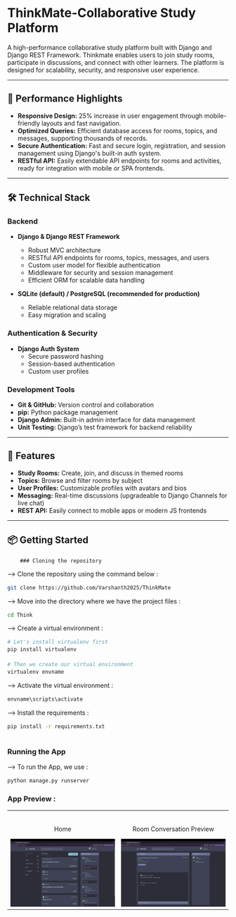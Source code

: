 # ThinkMate-Collaborative Study Platform

A high-performance collaborative study platform built with Django and Django REST Framework. Thinkmate enables users to join study rooms, participate in discussions, and connect with other learners. The platform is designed for scalability, security, and responsive user experience.

---

## 🎯 Performance Highlights

- **Responsive Design:** 25% increase in user engagement through mobile-friendly layouts and fast navigation.
- **Optimized Queries:** Efficient database access for rooms, topics, and messages, supporting thousands of records.
- **Secure Authentication:** Fast and secure login, registration, and session management using Django's built-in auth system.
- **RESTful API:** Easily extendable API endpoints for rooms and activities, ready for integration with mobile or SPA frontends.

---

## 🛠️ Technical Stack

### Backend

- **Django & Django REST Framework**

  - Robust MVC architecture
  - RESTful API endpoints for rooms, topics, messages, and users
  - Custom user model for flexible authentication
  - Middleware for security and session management
  - Efficient ORM for scalable data handling

- **SQLite (default) / PostgreSQL (recommended for production)**
  - Reliable relational data storage
  - Easy migration and scaling

### Authentication & Security

- **Django Auth System**
  - Secure password hashing
  - Session-based authentication
  - Custom user profiles

### Development Tools

- **Git & GitHub:** Version control and collaboration
- **pip:** Python package management
- **Django Admin:** Built-in admin interface for data management
- **Unit Testing:** Django’s test framework for backend reliability

---

## 🚀 Features

- **Study Rooms:** Create, join, and discuss in themed rooms
- **Topics:** Browse and filter rooms by subject
- **User Profiles:** Customizable profiles with avatars and bios
- **Messaging:** Real-time discussions (upgradeable to Django Channels for live chat)
- **REST API:** Easily connect to mobile apps or modern JS frontends

---

## 📦 Getting Started

        ### Cloning the repository

--> Clone the repository using the command below :

```bash
git clone https://github.com/Varshanth2025/ThinkMate
```

--> Move into the directory where we have the project files :

```bash
cd Think

```

--> Create a virtual environment :

```bash
# Let's install virtualenv first
pip install virtualenv

# Then we create our virtual environment
virtualenv envname

```

--> Activate the virtual environment :

```bash
envname\scripts\activate

```

--> Install the requirements :

```bash
pip install -r requirements.txt

```

#

### Running the App

--> To run the App, we use :

```bash
python manage.py runserver

```

### App Preview :

<table width="100%"> 
<tr>
<td width="50%">      
&nbsp; 
<br>
<p align="center">
   Home
</p>
<img src="https://github.com/Varshanth2025/ThinkMate/blob/main/thinkmate/static/images/home_page.png">
</td> 
<td width="50%">
<br>
<p align="center">
  Room Conversation Preview
</p>
<img src="https://github.com/Varshanth2025/ThinkMate/blob/main/thinkmate/static/images/chat_room.png">  
</td>
</table>
